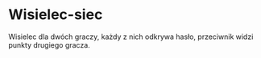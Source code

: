 # Wisielec-siec
Wisielec dla dwóch graczy, każdy z nich odkrywa hasło, przeciwnik widzi punkty drugiego gracza.
